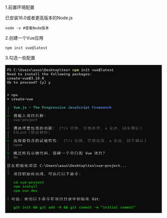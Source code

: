 1.前置环境配置

已安装16.0或者更高版本的Node.js

```
node -v #查看Node版本
```



2.创建一个Vue应用

```
npm init vue@latest
```

3.勾选一些配置

![image-20250831165655427](assets/image-20250831165655427.png)